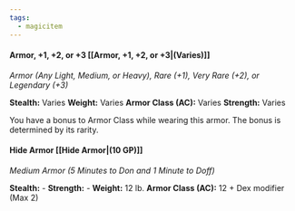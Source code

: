 ```yaml
---
tags:
  - magicitem
---
```

#### Armor, +1, +2, or +3 [[Armor, +1, +2, or +3|(Varies)]]
*Armor (Any Light, Medium, or Heavy), Rare (+1), Very Rare (+2), or Legendary (+3)*

**Stealth:** Varies **Weight:** Varies
**Armor Class (AC):** Varies
**Strength:** Varies

You have a bonus to Armor Class while wearing this armor. The bonus is determined by its rarity.
#### Hide Armor [[Hide Armor|(10 GP)]]
*Medium Armor (5 Minutes to Don and 1 Minute to Doff)*

**Stealth:** - **Strength:** - **Weight:** 12 lb.
**Armor Class (AC):** 12 + Dex modifier (Max 2)